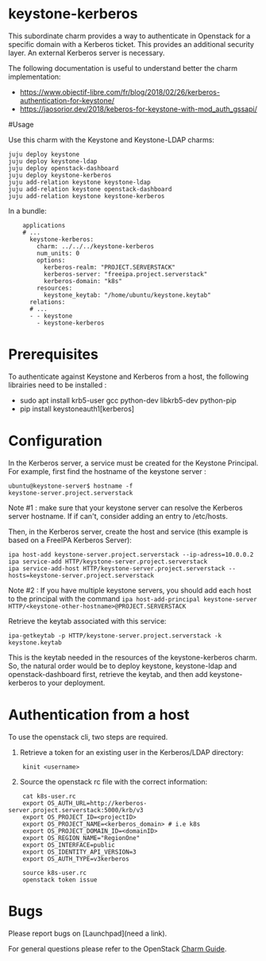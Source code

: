 # keystone-kerberos

This subordinate charm provides a way to authenticate in Openstack for 
a specific domain with a Kerberos ticket. This provides an additional 
security layer. An external Kerberos server is necessary.

The following documentation is useful to understand better the charm 
implementation:

* https://www.objectif-libre.com/fr/blog/2018/02/26/kerberos-authentication-for-keystone/ 
* https://jaosorior.dev/2018/keberos-for-keystone-with-mod_auth_gssapi/


#Usage

Use this charm with the Keystone and Keystone-LDAP charms:
    
    juju deploy keystone
    juju deploy keystone-ldap
    juju deploy openstack-dashboard
    juju deploy keystone-kerberos
    juju add-relation keystone keystone-ldap
    juju add-relation keystone openstack-dashboard
    juju add-relation keystone keystone-kerberos
    
In a bundle:

```
    applications
    # ...
      keystone-kerberos:
        charm: ../../../keystone-kerberos
        num_units: 0
        options:
          kerberos-realm: "PROJECT.SERVERSTACK"
          kerberos-server: "freeipa.project.serverstack"
          kerberos-domain: "k8s"
        resources:
          keystone_keytab: "/home/ubuntu/keystone.keytab"
      relations:
      # ...
      - - keystone
        - keystone-kerberos
```

# Prerequisites

To authenticate against Keystone and Kerberos from a host, the following 
librairies need to be installed :
- sudo apt install krb5-user gcc python-dev libkrb5-dev python-pip
- pip install keystoneauth1[kerberos]

# Configuration

In the Kerberos server, a service must be created for the Keystone Principal. 
For example, first find the hostname of the keystone server :

    ubuntu@keystone-server$ hostname -f
    keystone-server.project.serverstack

Note #1 : make sure that your keystone server can resolve the Kerberos server 
hostname. If if can't, consider adding an entry to /etc/hosts. 

Then, in the Kerberos server, create the host and service (this example is 
based on a FreeIPA Kerberos Server):

    ipa host-add keystone-server.project.serverstack --ip-adress=10.0.0.2
    ipa service-add HTTP/keystone-server.project.serverstack
    ipa service-add-host HTTP/keystone-server.project.serverstack --hosts=keystone-server.project.serverstack

Note #2 : If you have multiple keystone servers, you should add each host to 
the principal with the command `ipa host-add-principal keystone-server HTTP/<keystone-other-hostname>@PROJECT.SERVERSTACK`

Retrieve the keytab associated with this service:
    
    ipa-getkeytab -p HTTP/keystone-server.project.serverstack -k keystone.keytab
    
This is the keytab needed in the resources of the keystone-kerberos charm. So, 
the natural order would be to deploy keystone, keystone-ldap and
openstack-dashboard first, retrieve the keytab, and then add keystone-kerberos 
to your deployment. 

# Authentication from a host

To use the openstack cli, two steps are required. 
1) Retrieve a token for an existing user in the Kerberos/LDAP directory:
```
    kinit <username>
```
2) Source the openstack rc file with the correct information:
```
    cat k8s-user.rc
    export OS_AUTH_URL=http://kerberos-server.project.serverstack:5000/krb/v3
    export OS_PROJECT_ID=<projectID>
    export OS_PROJECT_NAME=<kerberos_domain> # i.e k8s
    export OS_PROJECT_DOMAIN_ID=<domainID>
    export OS_REGION_NAME="RegionOne"
    export OS_INTERFACE=public
    export OS_IDENTITY_API_VERSION=3
    export OS_AUTH_TYPE=v3kerberos

    source k8s-user.rc
    openstack token issue
```

# Bugs
Please report bugs on [Launchpad](need a link).

For general questions please refer to the OpenStack [Charm Guide](https://docs.openstack.org/charm-guide/latest/).